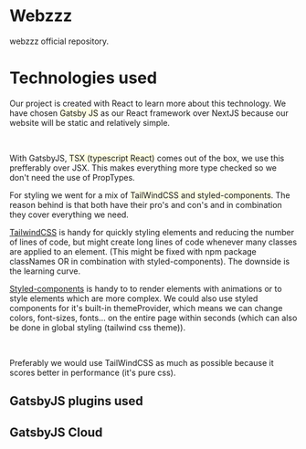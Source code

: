 # Webzzz

webzzz official repository.

# Technologies used

Our project is created with React to learn more about this technology. We have chosen <span style="background-color:#FFFF001A;">Gatsby JS</span> as our React framework over NextJS because our website will be static and relatively simple.

<br/>

With GatsbyJS, <span style="background-color:#FFFF001A;">TSX (typescript React)</span> comes out of the box, we use this prefferably over JSX. This makes everything more type checked so we don't need the use of PropTypes.

For styling we went for a mix of <span style="background-color:#FFFF001A;">TailWindCSS and styled-components</span>. The reason behind is that both have their pro's and con's and in combination they cover everything we need.

<ins>TailwindCSS</ins> is handy for quickly styling elements and reducing the number of lines of code, but might create long lines of code whenever many classes are applied to an element. (This might be fixed with npm package classNames OR in combination with styled-components). The downside is the learning curve.

<ins>Styled-components</ins> is handy to to render elements with animations or to style elements which are more complex. We could also use styled components for it's built-in themeProvider, which means we can change colors, font-sizes, fonts... on the entire page within seconds (which can also be done in global styling (tailwind css theme)).

<br/>

Preferably we would use TailWindCSS as much as possible because it scores better in performance (it's pure css).

## GatsbyJS plugins used

## GatsbyJS Cloud
